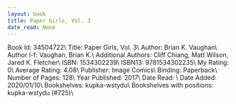 ```yaml
---
layout: book
title: Paper Girls, Vol. 3
date_read: None
---
```


Book Id: 34504722\ 
Title: Paper Girls, Vol. 3\ 
Author: Brian K. Vaughan\ 
Author l-f: Vaughan, Brian K.\ 
Additional Authors: Cliff Chiang, Matt Wilson, Jared K. Fletcher\ 
ISBN: 1534302239\ 
ISBN13: 9781534302235\ 
My Rating: 0\ 
Average Rating: 4.08\ 
Publisher: Image Comics\ 
Binding: Paperback\ 
Number of Pages: 128\ 
Year Published: 2017\ 
Date Read: \ 
Date Added: 2020/01/10\ 
Bookshelves: kupka-wstydu\ 
Bookshelves with positions: kupka-wstydu (#725)\ 

